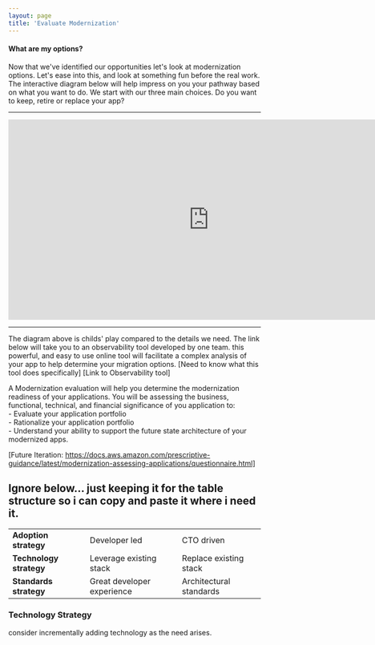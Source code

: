 ```yaml
---
layout: page
title: 'Evaluate Modernization'
---
```


#### What are my options? 

Now that we've identified our opportunities let's look at modernization options. Let's ease into this, and look at something fun before the real work. The interactive diagram below will help impress on you your pathway based on what you want to do. We start with our three main choices. Do you want to keep, retire or replace your app?  
<hr />
<iframe style="border: 0px solid rgba(0, 0, 0, 0.1);" width="800" height="400" src="https://www.figma.com/embed?embed_host=share&url=https%3A%2F%2Fwww.figma.com%2Fproto%2FNFooMx2TbdeR6ifyaoDie3%2FEvaluate-Modernization%3Fnode-id%3D2%253A40%26scaling%3Dscale-down" allowfullscreen></iframe>

- - -

The diagram above is childs' play compared to the details we need. The link below will take you to an observability tool developed by one team. this powerful, and easy to use online tool will facilitate a complex analysis of your app to help determine your migration options. [Need to know what this tool does specifically] [Link to Observability tool] 
 
A Modernization evaluation will help you determine the modernization readiness of your applications. You will be assessing the business, functional, technical, and financial significance  of you application to: 
<br> - Evaluate your application portfolio 
<br> - Rationalize your application portfolio 
<br> - Understand your ability to support the future state architecture of your modernized apps.  

[Future Iteration: https://docs.aws.amazon.com/prescriptive-guidance/latest/modernization-assessing-applications/questionnaire.html] 



Ignore below... just keeping it for the table structure so i can copy and paste it where i need it. 
-----
<table>
  <tr>
   <td><b>Adoption strategy</b></td>
   <td>Developer led</td>
   <td>CTO driven</td>
  </tr>
  <tr>
   <td><b>Technology strategy</b></td>
   <td>Leverage existing stack</td>
   <td>Replace existing stack</td>
  </tr>
  <tr>
   <td><b>Standards strategy</b></td>
   <td>Great developer experience</td>
   <td>Architectural standards</td>
  </tr>
</table>

### Technology Strategy

consider incrementally adding technology as the need arises.
